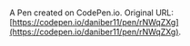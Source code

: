 # 

A Pen created on CodePen.io. Original URL: [https://codepen.io/daniber11/pen/rNWqZXg](https://codepen.io/daniber11/pen/rNWqZXg).


